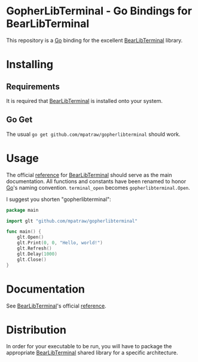 
# GopherLibTerminal - Go Bindings for BearLibTerminal

This repository is a [Go](https://golang.org/) binding for the excellent [BearLibTerminal](http://foo.wyrd.name/en:bearlibterminal) library.

# Installing

## Requirements

It is required that [BearLibTerminal](http://foo.wyrd.name/en:bearlibterminal) is installed onto your system.

## Go Get

The usual `go get github.com/mpatraw/gopherlibterminal` should work.

# Usage

The official [reference](http://foo.wyrd.name/en:bearlibterminal:reference) for [BearLibTerminal](http://foo.wyrd.name/en:bearlibterminal) should serve as the main documentation. All functions and constants have been renamed to honor [Go](https://golang.org/)'s naming convention. `terminal_open` becomes `gopherlibterminal.Open`.

I suggest you shorten "gopherlibterminal":

```go
package main

import glt "github.com/mpatraw/gopherlibterminal"

func main() {
	glt.Open()
	glt.Print(0, 0, "Hello, world!")
	glt.Refresh()
	glt.Delay(1000)
	glt.Close()
}
```

# Documentation

See [BearLibTerminal](http://foo.wyrd.name/en:bearlibterminal)'s official [reference](http://foo.wyrd.name/en:bearlibterminal:reference).

# Distribution

In order for your executable to be run, you will have to package the appropriate [BearLibTerminal](http://foo.wyrd.name/en:bearlibterminal) shared library for a specific architecture.
